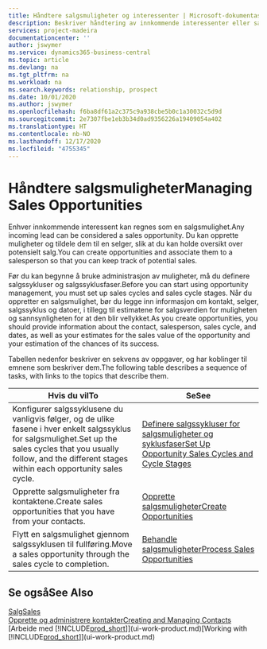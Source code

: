 ```yaml
---
title: Håndtere salgsmuligheter og interessenter | Microsoft-dokumentasjon
description: Beskriver håndtering av innkommende interessenter eller salgsmuligheter i Business Central, og tilknytningen av salgsmuligheten til en selger for å holde rede på potensielt salg.
services: project-madeira
documentationcenter: ''
author: jswymer
ms.service: dynamics365-business-central
ms.topic: article
ms.devlang: na
ms.tgt_pltfrm: na
ms.workload: na
ms.search.keywords: relationship, prospect
ms.date: 10/01/2020
ms.author: jswymer
ms.openlocfilehash: f6ba8df61a2c375c9a938cbe5b0c1a30032c5d9d
ms.sourcegitcommit: 2e7307fbe1eb3b34d0ad9356226a19409054a402
ms.translationtype: HT
ms.contentlocale: nb-NO
ms.lasthandoff: 12/17/2020
ms.locfileid: "4755345"
---
```

# <a name="managing-sales-opportunities"></a><span data-ttu-id="38bec-103">Håndtere salgsmuligheter</span><span class="sxs-lookup"><span data-stu-id="38bec-103">Managing Sales Opportunities</span></span>
<span data-ttu-id="38bec-104">Enhver innkommende interessent kan regnes som en salgsmulighet.</span><span class="sxs-lookup"><span data-stu-id="38bec-104">Any incoming lead can be considered a sales opportunity.</span></span> <span data-ttu-id="38bec-105">Du kan opprette muligheter og tildele dem til en selger, slik at du kan holde oversikt over potensielt salg.</span><span class="sxs-lookup"><span data-stu-id="38bec-105">You can create opportunities and associate them to a salesperson so that you can keep track of potential sales.</span></span>

<span data-ttu-id="38bec-106">Før du kan begynne å bruke administrasjon av muligheter, må du definere salgssykluser og salgssyklusfaser.</span><span class="sxs-lookup"><span data-stu-id="38bec-106">Before you can start using opportunity management, you must set up sales cycles and sales cycle stages.</span></span> <span data-ttu-id="38bec-107">Når du oppretter en salgsmulighet, bør du legge inn informasjon om kontakt, selger, salgssyklus og datoer, i tillegg til estimatene for salgsverdien for muligheten og sannsynligheten for at den blir vellykket.</span><span class="sxs-lookup"><span data-stu-id="38bec-107">As you create opportunities, you should provide information about the contact, salesperson, sales cycle, and dates, as well as your estimates for the sales value of the opportunity and your estimation of the chances of its success.</span></span>

<span data-ttu-id="38bec-108">Tabellen nedenfor beskriver en sekvens av oppgaver, og har koblinger til emnene som beskriver dem.</span><span class="sxs-lookup"><span data-stu-id="38bec-108">The following table describes a sequence of tasks, with links to the topics that describe them.</span></span>

| <span data-ttu-id="38bec-109">Hvis du vil</span><span class="sxs-lookup"><span data-stu-id="38bec-109">To</span></span> | <span data-ttu-id="38bec-110">Se</span><span class="sxs-lookup"><span data-stu-id="38bec-110">See</span></span> |
| --- | --- |
| <span data-ttu-id="38bec-111">Konfigurer salgssyklusene du vanligvis følger, og de ulike fasene i hver enkelt salgssyklus for salgsmulighet.</span><span class="sxs-lookup"><span data-stu-id="38bec-111">Set up the sales cycles that you usually follow, and the different stages within each opportunity sales cycle.</span></span> |[<span data-ttu-id="38bec-112">Definere salgssykluser for salgsmuligheter og syklusfaser</span><span class="sxs-lookup"><span data-stu-id="38bec-112">Set Up Opportunity Sales Cycles and Cycle Stages</span></span>](marketing-how-setup-opportunity-sales-cycles-stages.md) |
| <span data-ttu-id="38bec-113">Opprette salgsmuligheter fra kontaktene.</span><span class="sxs-lookup"><span data-stu-id="38bec-113">Create sales opportunities that you have from your contacts.</span></span> |[<span data-ttu-id="38bec-114">Opprette salgsmuligheter</span><span class="sxs-lookup"><span data-stu-id="38bec-114">Create Opportunities</span></span>](marketing-how-create-opportunities.md) |
| <span data-ttu-id="38bec-115">Flytt en salgsmulighet gjennom salgssyklusen til fullføring.</span><span class="sxs-lookup"><span data-stu-id="38bec-115">Move a sales opportunity through the sales cycle to completion.</span></span> |[<span data-ttu-id="38bec-116">Behandle salgsmuligheter</span><span class="sxs-lookup"><span data-stu-id="38bec-116">Process Sales Opportunities</span></span>](marketing-processing-sales-opportunities.md) |

## <a name="see-also"></a><span data-ttu-id="38bec-117">Se også</span><span class="sxs-lookup"><span data-stu-id="38bec-117">See Also</span></span>
[<span data-ttu-id="38bec-118">Salg</span><span class="sxs-lookup"><span data-stu-id="38bec-118">Sales</span></span>](sales-manage-sales.md)  
[<span data-ttu-id="38bec-119">Opprette og administrere kontakter</span><span class="sxs-lookup"><span data-stu-id="38bec-119">Creating and Managing Contacts</span></span>](marketing-contacts.md)  
<span data-ttu-id="38bec-120">[Arbeide med [!INCLUDE[prod_short](includes/prod_short.md)]](ui-work-product.md)</span><span class="sxs-lookup"><span data-stu-id="38bec-120">[Working with [!INCLUDE[prod_short](includes/prod_short.md)]](ui-work-product.md)</span></span>
